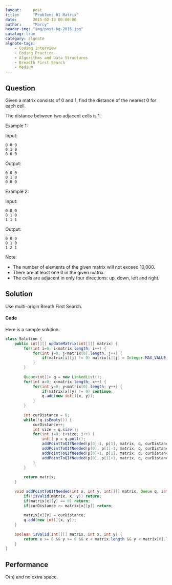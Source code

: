 ```yaml
---
layout:     post
title:      "Problem: 01 Matrix"
date:       2015-02-18 00:00:00
author:     "Marcy"
header-img: "img/post-bg-2015.jpg"
catalog: true
category: algnote
algnote-tags:
    - Coding Interview
    - Coding Practice
    - Algorithms and Data Structures
    - Breadth First Search
    - Medium
---
```


## Question

Given a matrix consists of 0 and 1, find the distance of the nearest 0 for each cell.

The distance between two adjacent cells is 1.

Example 1: 

Input:

```
0 0 0
0 1 0
0 0 0
```

Output:

```
0 0 0
0 1 0
0 0 0
```

Example 2: 

Input:

```
0 0 0
0 1 0
1 1 1
```

Output:

```
0 0 0
0 1 0
1 2 1
```

Note:
- The number of elements of the given matrix will not exceed 10,000.
- There are at least one 0 in the given matrix.
- The cells are adjacent in only four directions: up, down, left and right.

## Solution

Use multi-origin Breath First Search.

#### Code

Here is a sample solution.

```java
class Solution {
    public int[][] updateMatrix(int[][] matrix) {
        for(int i=0; i<matrix.length; i++) {
            for(int j=0; j<matrix[0].length; j++) {
                if(matrix[i][j] != 0) matrix[i][j] = Integer.MAX_VALUE;
            }
        }
        
        Queue<int[]> q = new LinkedList();
        for(int x=0; x<matrix.length; x++) {
            for(int y=0; y<matrix[0].length; y++) {
                if(matrix[x][y] != 0) continue;
                q.add(new int[]{x, y});
            }
        }
        
        int curDistance = 0;
        while(!q.isEmpty()) {
            curDistance++;
            int size = q.size();
            for(int i=0; i<size; i++) {
                int[] p = q.poll();
                addPointToQIfNeeded(p[0]-1, p[1], matrix, q, curDistance);
                addPointToQIfNeeded(p[0], p[1]-1, matrix, q, curDistance);
                addPointToQIfNeeded(p[0]+1, p[1], matrix, q, curDistance);
                addPointToQIfNeeded(p[0], p[1]+1, matrix, q, curDistance);
            }
        }
        
        return matrix;
    }
    
    void addPointToQIfNeeded(int x, int y, int[][] matrix, Queue q, int curDistance) {
        if(!isValid(matrix, x, y)) return;
        if(matrix[x][y] == 0) return;
        if(curDistance >= matrix[x][y]) return;
        
        matrix[x][y] = curDistance;
        q.add(new int[]{x, y});
    }
    
    boolean isValid(int[][] matrix, int x, int y) {
        return x >= 0 && y >= 0 && x < matrix.length && y < matrix[0].length;
    }
}
```

## Performance

O(n) and no extra space.
